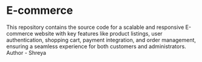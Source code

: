 # E-commerce
This repository contains the source code for a scalable and responsive E-commerce website with key features like product listings, user authentication, shopping cart, payment integration, and order management, ensuring a seamless experience for both customers and administrators.
<br>
Author - Shreya 
